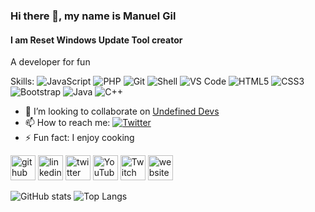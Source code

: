 ### Hi there 👋, my name is Manuel Gil

#### I am Reset Windows Update Tool creator

A developer for fun

Skills: ![JavaScript](https://img.shields.io/badge/-JavaScript-black?style=plastic&logo=javascript) ![PHP](https://img.shields.io/badge/-PHP-8fcfd1?style=plastic&logo=PHP) ![Git](https://img.shields.io/badge/-Git-black?style=plastic&logo=git) ![Shell](https://img.shields.io/badge/-Shell-blasck?style=plastic&logo=Shell) ![VS Code](https://img.shields.io/badge/-VS%20Code-007ACC?style=plastic&logo=visual-studio-code) ![HTML5](https://img.shields.io/badge/-HTML5-E34F26?style=plastic&logo=html5&logoColor=white) ![CSS3](https://img.shields.io/badge/-CSS3-1572B6?style=plastic&logo=css3) ![Bootstrap](https://img.shields.io/badge/-Bootstrap-563D7C?style=plastic&logo=bootstrap) ![Java](https://img.shields.io/badge/-java-3f4441?style=plastic&logo=java) ![C++](https://img.shields.io/badge/-C++-00599C?style=plastic&logo=c)

- 👯 I’m looking to collaborate on [Undefined Devs](https://www.youtube.com/channel/UCbeeo7zpN-XYEEC-hpukyOg)
- 📫 How to reach me: <a href="https://twitter.com/intent/follow?screen_name=imgildev"><img src="https://img.shields.io/twitter/follow/imgildev.svg?style=social" alt="Twitter"></a>
- ⚡ Fun fact: I enjoy cooking

[<img src='https://cdn.jsdelivr.net/npm/simple-icons@3.0.1/icons/github.svg' alt='github' height='40'>](https://github.com/manuelgil) [<img src='https://cdn.jsdelivr.net/npm/simple-icons@3.0.1/icons/linkedin.svg' alt='linkedin' height='40'>](https://www.linkedin.com/in/imgildev/) [<img src='https://cdn.jsdelivr.net/npm/simple-icons@3.0.1/icons/twitter.svg' alt='twitter' height='40'>](https://twitter.com/imgildev) [<img src='https://cdn.jsdelivr.net/npm/simple-icons@3.0.1/icons/youtube.svg' alt='YouTube' height='40'>](https://www.youtube.com/imgildev) [<img src='https://cdn.jsdelivr.net/npm/simple-icons@3.0.1/icons/twitch.svg' alt='Twitch' height='40'>](https://www.twitch.tv/imgildev) [<img src='https://cdn.jsdelivr.net/npm/simple-icons@3.0.1/icons/icloud.svg' alt='website' height='40'>](https://imgil.dev/)

![GitHub stats](https://github-readme-stats.vercel.app/api?username=manuelgil&show_icons=true)
![Top Langs](https://github-readme-stats.vercel.app/api/top-langs/?username=manuelgil)
